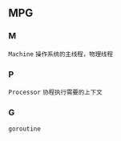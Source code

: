 ##  MPG 
###   M 
`Machine` 
`操作系统的主线程，物理线程` 


###   P 
`Processor` 
`协程执行需要的上下文` 


###   G 
`goroutine` 
